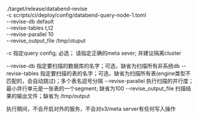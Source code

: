 
./target/release/databend-revise  \
  -c  scripts/ci/deploy/config/databend-query-node-1.toml   \
  --revise-db default \
  --revise-tables t,t2 \
  --revise-parallel 10 \
  --revise_output_file /tmp/otuput
  
  

-c 指定query config; 必选； 请指定正确的meta sever; 并建议隔离cluster

--revise-db 指定要扫描的数据库的名字；可选，缺省为扫描所有非系统db
--revise-tables 指定要扫描的表的名字；可选，缺省为扫描所有表(engine类型不匹配的，会自动跳过)；多个表名逗号分隔
--revise-parallel 执行扫描的并行度；最小并行单元是一张表的一个segment; 缺省为100
--revise_output_file 扫描结果的输出文件；缺省为 /tmp/output


执行期间，不会开启对外的服务，不会对s3/meta server有任何写入操作


